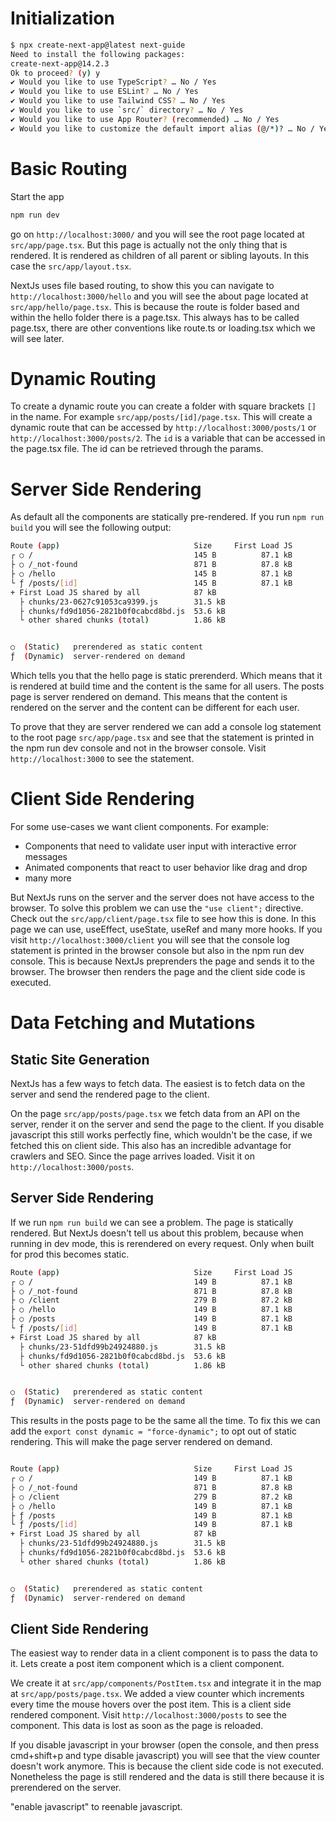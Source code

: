 # Initialization
```bash
$ npx create-next-app@latest next-guide            
Need to install the following packages:
create-next-app@14.2.3
Ok to proceed? (y) y
✔ Would you like to use TypeScript? … No / Yes
✔ Would you like to use ESLint? … No / Yes
✔ Would you like to use Tailwind CSS? … No / Yes
✔ Would you like to use `src/` directory? … No / Yes
✔ Would you like to use App Router? (recommended) … No / Yes
✔ Would you like to customize the default import alias (@/*)? … No / Yes 
```

# Basic Routing
Start the app
```bash
npm run dev
```
go on `http://localhost:3000/` and you will see the root page located at `src/app/page.tsx`. But this page is actually not the only thing that is rendered. It is rendered as children of all parent or sibling layouts. In this case the `src/app/layout.tsx`.

NextJs uses file based routing, to show this you can navigate to `http://localhost:3000/hello` and you will see the about page located at `src/app/hello/page.tsx`. This is because the route is folder based and within the hello folder there is a page.tsx. This always has to be called page.tsx, there are other conventions like route.ts or loading.tsx which we will see later.

# Dynamic Routing
To create a dynamic route you can create a folder with square brackets `[]` in the name. For example `src/app/posts/[id]/page.tsx`. This will create a dynamic route that can be accessed by `http://localhost:3000/posts/1` or `http://localhost:3000/posts/2`. The `id` is a variable that can be accessed in the page.tsx file. The id can be retrieved through the params.

# Server Side Rendering
As default all the components are statically pre-rendered. If you run `npm run build` you will see the following output: 

```bash
Route (app)                              Size     First Load JS
┌ ○ /                                    145 B          87.1 kB
├ ○ /_not-found                          871 B          87.8 kB
├ ○ /hello                               145 B          87.1 kB
└ ƒ /posts/[id]                          145 B          87.1 kB
+ First Load JS shared by all            87 kB
  ├ chunks/23-0627c91053ca9399.js        31.5 kB
  ├ chunks/fd9d1056-2821b0f0cabcd8bd.js  53.6 kB
  └ other shared chunks (total)          1.86 kB


○  (Static)   prerendered as static content
ƒ  (Dynamic)  server-rendered on demand
```

Which tells you that the hello page is static prerenderd. Which means that it is rendered at build time and the content is the same for all users. The posts page is server rendered on demand. This means that the content is rendered on the server and the content can be different for each user.

To prove that they are server rendered we can add a console log statement to the root page `src/app/page.tsx` and see that the statement is printed in the npm run dev console and not in the browser console. Visit `http://localhost:3000` to see the statement.

# Client Side Rendering
For some use-cases we want client components. For example: 
- Components that need to validate user input with interactive error messages
- Animated components that react to user behavior like drag and drop
- many more

But NextJs runs on the server and the server does not have access to the browser. To solve this problem we can use the `"use client";` directive. Check out the `src/app/client/page.tsx` file to see how this is done. In this page we can use, useEffect, useState, useRef and many more hooks.
If you visit `http://localhost:3000/client` you will see that the console log statement is printed in the browser console but also in the npm run dev console. This is because NextJs preprenders the page and sends it to the browser. The browser then renders the page and the client side code is executed.

# Data Fetching and Mutations
## Static Site Generation
NextJs has a few ways to fetch data. The easiest is to fetch data on the server and send the rendered page to the client.

On the page `src/app/posts/page.tsx` we fetch data from an API on the server, render it on the server and send the page to the client. If you disable javascript this still works perfectly fine, which wouldn't be the case, if we fetched this on client side. This also has an incredible advantage for crawlers and SEO. Since the page arrives loaded. Visit it on `http://localhost:3000/posts`.

## Server Side Rendering

If we run `npm run build` we can see a problem. The page is statically rendered. But NextJs doesn't tell us about this problem, because when running in dev mode, this is rerendered on every request. Only when built for prod this becomes static.

```bash
Route (app)                              Size     First Load JS
┌ ○ /                                    149 B          87.1 kB
├ ○ /_not-found                          871 B          87.8 kB
├ ○ /client                              279 B          87.2 kB
├ ○ /hello                               149 B          87.1 kB
├ ○ /posts                               149 B          87.1 kB
└ ƒ /posts/[id]                          149 B          87.1 kB
+ First Load JS shared by all            87 kB
  ├ chunks/23-51dfd99b24924880.js        31.5 kB
  ├ chunks/fd9d1056-2821b0f0cabcd8bd.js  53.6 kB
  └ other shared chunks (total)          1.86 kB


○  (Static)   prerendered as static content
ƒ  (Dynamic)  server-rendered on demand
```

This results in the posts page to be the same all the time. To fix this we can add the `export const dynamic = "force-dynamic";` to opt out of static rendering. This will make the page server rendered on demand.

```bash

Route (app)                              Size     First Load JS
┌ ○ /                                    149 B          87.1 kB
├ ○ /_not-found                          871 B          87.8 kB
├ ○ /client                              279 B          87.2 kB
├ ○ /hello                               149 B          87.1 kB
├ ƒ /posts                               149 B          87.1 kB
└ ƒ /posts/[id]                          149 B          87.1 kB
+ First Load JS shared by all            87 kB
  ├ chunks/23-51dfd99b24924880.js        31.5 kB
  ├ chunks/fd9d1056-2821b0f0cabcd8bd.js  53.6 kB
  └ other shared chunks (total)          1.86 kB


○  (Static)   prerendered as static content
ƒ  (Dynamic)  server-rendered on demand
```

## Client Side Rendering
The easiest way to render data in a client component is to pass the data to it. Lets create a post item component which is a client component.

We create it at `src/app/components/PostItem.tsx` and integrate it in the map at `src/app/posts/page.tsx`. We added a view counter which increments every time the mouse hovers over the post item. This is a client side rendered component. Visit `http://localhost:3000/posts` to see the component. This data is lost as soon as the page is reloaded.

If you disable javascript in your browser (open the console, and then press cmd+shift+p and type disable javascript) you will see that the view counter doesn't work anymore. This is because the client side code is not executed. Nonetheless the page is still rendered and the data is still there because it is prerendered on the server.

"enable javascript" to reenable javascript.
